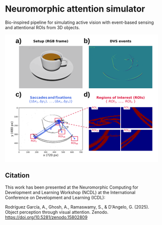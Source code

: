 # Neuromorphic attention simulator
Bio-inspired pipeline for simulating active vision with event-based sensing and attentional ROIs from 3D objects.

<p align="left">
  <img src="./figures/NCDL_abstractfig.svg" alt="Attentional pipeline" width="720">
</p>

## Citation
This work has been presented at the Neuromorphic Computing for Development and Learning Workshop (NCDL) at the International Conference on Development and Learning (ICDL):

Rodríguez García, A., Ghosh, A., Ramaswamy, S., & D'Angelo, G. (2025). Object perception through visual attention. Zenodo. https://doi.org/10.5281/zenodo.15802809
